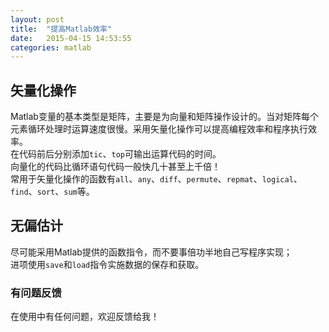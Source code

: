 ```yaml
---
layout: post
title:  "提高Matlab效率"
date:   2015-04-15 14:53:55
categories: matlab
---
```



## 矢量化操作
Matlab变量的基本类型是矩阵，主要是为向量和矩阵操作设计的。当对矩阵每个元素循环处理时运算速度很慢。采用矢量化操作可以提高编程效率和程序执行效率。  
在代码前后分别添加`tic`、`top`可输出运算代码的时间。  
向量化的代码比循环语句代码一般快几十甚至上千倍！  
常用于矢量化操作的函数有`all`、`any`、`diff`、`permute`、`repmat`、`logical`、`find`、`sort`、`sum`等。  


## 无偏估计
尽可能采用Matlab提供的函数指令，而不要事倍功半地自己写程序实现；  
进项使用`save`和`load`指令实施数据的保存和获取。

### 有问题反馈
在使用中有任何问题，欢迎反馈给我！

